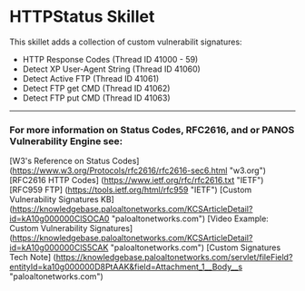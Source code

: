 # HTTPStatus Skillet

This skillet adds a collection of custom vulnerabilit signatures:
* HTTP Response Codes (Thread ID 41000 - 59)
* Detect XP User-Agent String (Thread ID 41060)
* Detect Active FTP (Thread ID 41061)
* Detect FTP get CMD (Thread ID 41062)
* Detect FTP put CMD (Thread ID 41063)

---

### For more information on Status Codes, RFC2616, and or PANOS Vulnerability Engine see:

[W3's Reference on Status Codes] (https://www.w3.org/Protocols/rfc2616/rfc2616-sec6.html "w3.org")
[RFC2616 HTTP Codes] (https://www.ietf.org/rfc/rfc2616.txt "IETF")
[RFC959 FTP] (https://tools.ietf.org/html/rfc959 "IETF")
[Custom Vulnerability Signatures KB] (https://knowledgebase.paloaltonetworks.com/KCSArticleDetail?id=kA10g000000ClSOCA0 "paloaltonetworks.com")
[Video Example: Custom Vulnerability Signatures] (https://knowledgebase.paloaltonetworks.com/KCSArticleDetail?id=kA10g000000ClS5CAK "paloaltonetworks.com")
[Custom Signatures Tech Note] (https://knowledgebase.paloaltonetworks.com/servlet/fileField?entityId=ka10g000000D8PtAAK&field=Attachment_1__Body__s "paloaltonetworks.com")



